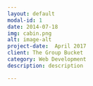 ```yaml
---
layout: default
modal-id: 1
date: 2014-07-18
img: cabin.png
alt: image-alt
project-date:  April 2017
client: The Group Bucket
category: Web Development
description: description

---
```

